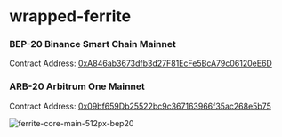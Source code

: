 # wrapped-ferrite
### BEP-20 Binance Smart Chain Mainnet
Contract Address: [0xA846ab3673dfb3d27F81EcFe5BcA79c06120eE6D](https://bscscan.com/token/0xA846ab3673dfb3d27F81EcFe5BcA79c06120eE6D)
### ARB-20 Arbitrum One Mainnet
Contract Address: [0x09bf659Db25522bc9c367163966f35ac268e5b75](https://arbiscan.io/token/0x09bf659db25522bc9c367163966f35ac268e5b75)

![ferrite-core-main-512px-bep20](https://user-images.githubusercontent.com/101822992/233870425-7843839b-52ab-40c3-a0be-e46b39411dbc.png)
